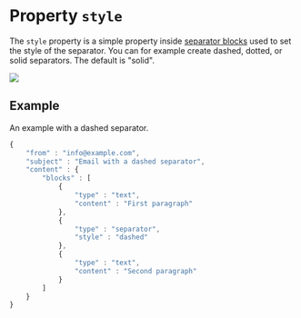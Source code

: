 # Property `style`

The `style` property is a simple property inside [separator blocks](ResponsiveEmail/json/block-separator)
used to set the style of the separator. You can for example create dashed, 
dotted, or solid separators. The default is "solid".

![](ResponsiveEmail/images/separator-style-options.png)

## Example

An example with a dashed separator.

```javascript
{
    "from" : "info@example.com",
    "subject" : "Email with a dashed separator",
    "content" : {
        "blocks" : [ 
            {
                "type" : "text",
                "content" : "First paragraph"
            }, 
            {
                "type" : "separator",
                "style" : "dashed"
            }, 
            {
                "type" : "text",
                "content" : "Second paragraph"
            } 
        ]
    }
}
```
